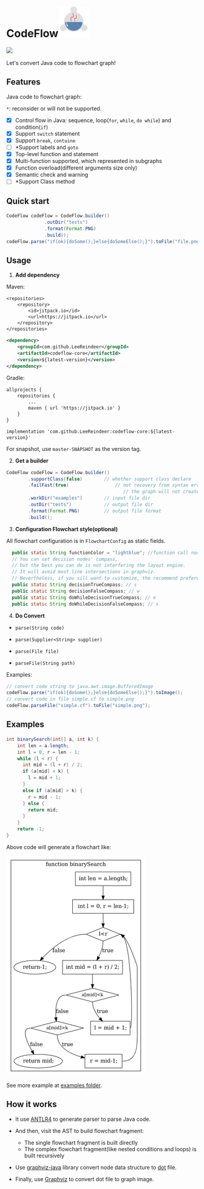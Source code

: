 <h1>CodeFlow<img alt="icon" src="art/codeflow.webp"/></h1>

[![](https://jitpack.io/v/LeeReindeer/codeflow-core.svg)](https://jitpack.io/#LeeReindeer/codeflow-core)

Let's convert Java code to flowchart graph!

## Features

Java code to flowchart graph:

`*`: reconsider or will not be supported.

- [x] Control flow in Java: sequence, loop(`for`, `while`, `do while`) and condition(`if`)
- [x] Support `switch` statement
- [x] Support `break`, `contuine`
- [ ] *Support labels and `goto`
- [x] Top-level function and statement
- [x] Multi-function supported, which represented in subgraphs
- [x] Function overload(different arguments size only)
- [x] Semantic check and warning
- [ ] *Support Class method

## Quick start

```java
CodeFlow codeFlow = CodeFlow.builder()
              .outDir("tests")
              .format(Format.PNG)
              .build();
codeFlow.parse("if(ok){doSome();}else{doSomeElse();}").toFile("file.png");
```

## Usage

1. **Add dependency**

Maven:

```
<repositories>
    <repository>
        <id>jitpack.io</id>
		<url>https://jitpack.io</url>
    </repository>
</repositories>
```

```xml
<dependency>
    <groupId>com.github.LeeReindeer</groupId>
    <artifactId>codeflow-core</artifactId>
    <version>${latest-version}</version>
</dependency>
```

Gradle:

```
allprojects {
    repositories {
        ...
	    maven { url 'https://jitpack.io' }
	}
}
```

```
implementation 'com.github.LeeReindeer:codeflow-core:${latest-version}'
```

For snapshot, use `master-SNAPSHOT` as the version tag.

2. **Get a builder**

```java
CodeFlow codeFlow = CodeFlow.builder()
        .supportClass(false)        // whether support class declare
        .failFast(true)					// not recovery from syntax error
   										   // the graph will not created when syntax error occurred.
        .workDir("examples")        // input file dir
        .outDir("tests")            // output file dir
        .format(Format.PNG)         // output file format
        .build();
```

3.  **Configuration Flowchart style(optional)**

All flowchart configuration is in `FlowchartConfig` as static fields.

```java
  public static String functionColor = "lightblue"; //function call node color
  // You can set decision nodes' compass,
  // but the best you can do is not interfering the layout engine.
  // It will avoid most line intersections in graphviz.
  // Nevertheless, if you sill want to customize, the recommend preference is commented following.
  public static String decisionTrueCompass; // s
  public static String decisionFalseCompass; // w
  public static String doWhileDecisionTrueCompass; // e
  public static String doWhileDecisionFalseCompass; // s
```

4. **Do Convert**

-  `parse(String code)`

- `parse(Supplier<String> supplier)`

- `parse(File file)`

- `parseFile(String path)`

Examples:

```java
// convert code string to java.awt.image.BufferedImage
codeFlow.parse("if(ok){doSome();}else{doSomeElse();}").toImage();
// convert code in file simple.cf to simple.png
codeFlow.parseFile("simple.cf").toFile("simple.png");
```

## Examples

```java
int binarySearch(int[] a, int k) {
    int len = a.length;
    int l = 0, r = len - 1;
    while (l < r) {
      int mid = (l + r) / 2;
      if (a[mid] < k) {
        l = mid + 1;
      }
      else if (a[mid] > k) {
        r = mid - 1;
      } else {
        return mid;
      }
    }
    return -1;
}
```

Above code will generate a flowchart like:

![binarySearch](examples/binarySearch.png)

See more example at [examples folder](examples/).

## How it works

- It use [ANTLR4](https://www.antlr.org/) to generate parser to parse Java code. 

- And then, visit the AST to build flowchart fragment:
    - The single flowchart fragment is built directly
    - The complex flowchart fragment(like nested conditions and loops) is built recursively

- Use [graphviz-java](https://github.com/nidi3/graphviz-java) library convert node data structure to [dot](https://en.wikipedia.org/wiki/DOT_\(graph_description_language\)) file.

- Finally, use [Graphviz](https://www.graphviz.org/) to convert dot file to graph image.
